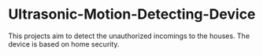 # Ultrasonic-Motion-Detecting-Device
This projects aim to detect the unauthorized incomings to the houses. The device is based on home security.
